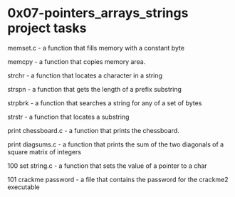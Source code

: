 # 0x07-pointers_arrays_strings project tasks

memset.c - a function that fills memory with a constant byte

memcpy - a function that copies memory area.

strchr - a function that locates a character in a string

strspn - a function that gets the length of a prefix substring

strpbrk - a function that searches a string for any of a set of bytes

strstr - a function that locates a substring

print chessboard.c - a function that prints the chessboard.

print diagsums.c - a function that prints the sum of the two diagonals of a square matrix of integers

100 set string.c - a function that sets the value of a pointer to a char

101 crackme password - a file that contains the password for the crackme2 executable
